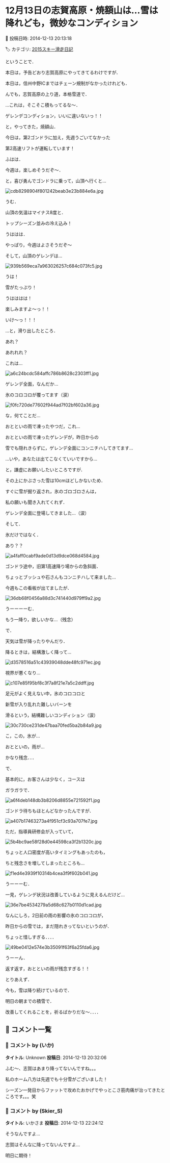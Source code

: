 # 12月13日の志賀高原・焼額山は…雪は降れども，微妙なコンディション

📅 投稿日時: 2014-12-13 20:13:18

🏷️ カテゴリ: [2015スキー滑走日記](c09ea645cfc085f86dfcd80f49599dd89.md)

ということで．


本日は，予告どおり志賀高原にやってきてるわけですが．





本日は，信州中野ICまではチェーン規制がなかったけれども．


んでも，志賀高原の上り道，本格雪道で．


…これは，そこそこ積もってるな～．


ゲレンデコンディション，いいに違いないっ！！





と，やってきた，焼額山．


今日は，第2ゴンドラに加え，先週うごいてなかった


第2高速リフトが運転しています！


ふはは．


今週は，楽しめそうだぞ～．





と，喜び勇んでゴンドラに乗って，山頂へ行くと…




![cdb8298904f801242beab3e23b884e6a.jpg](images/cdb8298904f801242beab3e23b884e6a.jpg)




うむ．


山頂の気温はマイナス8度と．


トップシーズン並みの冷え込み！


うははは．


やっぱり，今週はよさそうだぞ～





そして，山頂のゲレンデは…




![939b569eca7a963026257c684c073fc5.jpg](images/939b569eca7a963026257c684c073fc5.jpg)




うは！


雪がたっぷり！


うはははは！


楽しみますよ～っ！！


いけ～っ！！！





…と，滑り出したところ．


あれ？


あれれれ？


これは…




![a6c24bcdc584affc786b8628c2303ff1.jpg](images/a6c24bcdc584affc786b8628c2303ff1.jpg)




ゲレンデ全面，なんだか…


氷のコロコロが覆ってます（涙）




![f0fc720de77602f944ad7f02bf602a36.jpg](images/f0fc720de77602f944ad7f02bf602a36.jpg)




な，何てことだ…


おとといの雨で凍ったやつだ，これ…


おとといの雨で凍ったゲレンデが，昨日からの


雪でも隠れきらずに，ゲレンデ全面にコンニチハしてきてます…





…いや，あなたは出てこなくていいですから…


と，謙虚にお願いしたいところですが．


その上にかぶさった雪は10cmほどしかないため．


すぐに雪が掘り返され，氷のゴロゴロさんは，


私の願いも聞き入れてくれず．


ゲレンデ全面に登場してきました…（涙）





そして．


氷だけではなく．


あり？？




![a4faff0cabf9ade0d13d9dce068d4584.jpg](images/a4faff0cabf9ade0d13d9dce068d4584.jpg)




ゴンドラ途中，旧第1高速降り場からの急斜面．


ちょっとブッシュや石さんもコンニチハして来ました…





今週もこの看板が出てましたが．




![36db68f0456a88d3c741440d979ff9a2.jpg](images/36db68f0456a88d3c741440d979ff9a2.jpg)




うーーーーむ．


もう一降り，欲しいかな…（残念）





で．


天気は雪が降ったりやんだり．


降るときは，結構激しく降って…




![d3578516a51c43939048dde48fc971ec.jpg](images/d3578516a51c43939048dde48fc971ec.jpg)




視界が悪くなり…




![c107e85f95bf8c3f7a8f21e7a5c2ddff.jpg](images/c107e85f95bf8c3f7a8f21e7a5c2ddff.jpg)




足元がよく見えない中，氷のコロコロと


新雪が入り乱れた難しいバーンを


滑るという，結構難しいコンディション（涙）




![30c730ce231de47baa70fed5ba2b84a9.jpg](images/30c730ce231de47baa70fed5ba2b84a9.jpg)




こ，この，氷が…


おとといの，雨が…


かなり残念．．．





で．


基本的に，お客さんは少なく，コースは


ガラガラで．




![a6f4deb148db3b8206d8855e721592f1.jpg](images/a6f4deb148db3b8206d8855e721592f1.jpg)




ゴンドラ待ちもほとんどなかったんですが．




![a407b17463273a4f951cf3c93a707fe7.jpg](images/a407b17463273a4f951cf3c93a707fe7.jpg)




ただ，指導員研修会が入っていて，




![5b4bc9ae58f28d0e44598ca3f2b1320c.jpg](images/5b4bc9ae58f28d0e44598ca3f2b1320c.jpg)




ちょっと人口密度が高いタイミングもあったのも，


ちと残念さを増してしまったところも…




![f1ed4e3939f10314b4cea3f9f602b041.jpg](images/f1ed4e3939f10314b4cea3f9f602b041.jpg)







うーーーむ．


一見，ゲレンデ状況は改善しているように見えるんだけど…




![36e7be4534279a5d68c627b0110d1cad.jpg](images/36e7be4534279a5d68c627b0110d1cad.jpg)







なんにしろ，2日前の雨の影響の氷のコロコロが，


昨日からの雪では，まだ隠れきってないというのが．


ちょっと惜しすぎる．．．．




![49be0412e574e3b35091f63f6a25fda6.jpg](images/49be0412e574e3b35091f63f6a25fda6.jpg)




うーーん．


返す返す，おとといの雨が残念すぎる！！





とりあえず．


今も，雪は降り続けているので．


明日の朝までの積雪で．


改善してくれることを，祈るばかりだな～．．．．

## 💬 コメント一覧

### 💬 コメント by (いか)
**タイトル**: Unknown
**投稿日**: 2014-12-13 20:32:06

ふむ～、志賀はあまり降ってないんですね。。。

私のホーム八方は先週でも十分雪がございました！

シーズン一発目からファットで攻めたおかげでやっとこさ筋肉痛が治ってきたところです。。。笑

### 💬 コメント by (Skier_S)
**タイトル**: いかさま
**投稿日**: 2014-12-13 22:24:12

そうなんですよ…

志賀はそんなに降ってないんですよ…



明日に期待！

